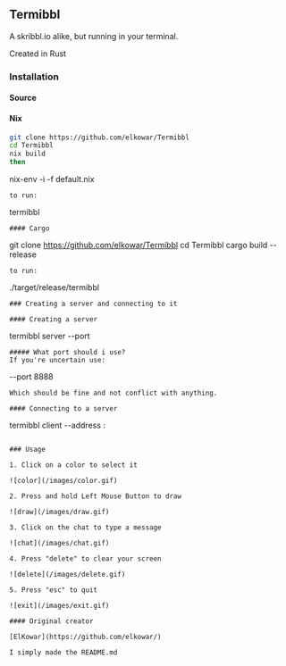 ## Termibbl

A skribbl.io alike, but running in your terminal.

Created in Rust

### Installation

#### Source

#### Nix
```sh
git clone https://github.com/elkowar/Termibbl
cd Termibbl
nix build
then
```
nix-env -i -f default.nix
```
to run:
```
termibbl
```
#### Cargo

```
git clone https://github.com/elkowar/Termibbl
cd Termibbl
cargo build --release
```
to run:
```
./target/release/termibbl
```
### Creating a server and connecting to it

#### Creating a server
```
termibbl server --port <port>
```
##### What port should i use?
If you're uncertain use:
```
--port 8888
```
Which should be fine and not conflict with anything.

#### Connecting to a server

```
termibbl client --address <public termibbl adress>:<port> <usernane>
```

### Usage

1. Click on a color to select it

![color](/images/color.gif)

2. Press and hold Left Mouse Button to draw

![draw](/images/draw.gif)

3. Click on the chat to type a message

![chat](/images/chat.gif)

4. Press "delete" to clear your screen

![delete](/images/delete.gif)

5. Press "esc" to quit

![exit](/images/exit.gif)

#### Original creator

[ElKowar](https://github.com/elkowar/)

I simply made the README.md
